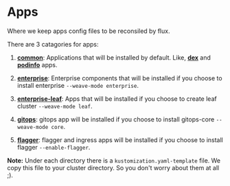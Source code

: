 # Apps
Where we keep apps config files to be reconsiled by flux.

There are 3 catagories for apps:

1. [**common**](./common/):
    Applications that will be installed by default. Like, [**dex**](./common/dex/) and [**podinfo**](./common/podinfo/) apps.

1. [**enterprise**](./enterprise/):
    Enterprise components that will be installed if you choose to install enterprise `--weave-mode enterprise`.

1. [**enterprise-leaf**](./enterprise-leaf/):
    Apps that will be installed if you choose to create leaf cluster `--weave-mode leaf`.

1. [**gitops**](./gitops/):
    gitops app will be installed if you choose to install gitops-core `--weave-mode core`.

1. [**flagger**](./flagger/):
    flagger and ingress apps will be installed if you choose to install flagger `--enable-flagger`.

**Note:**
Under each directory there is a `kustomization.yaml-template` file. We copy this file to your cluster directory. So you don't worry about them at all ;).
